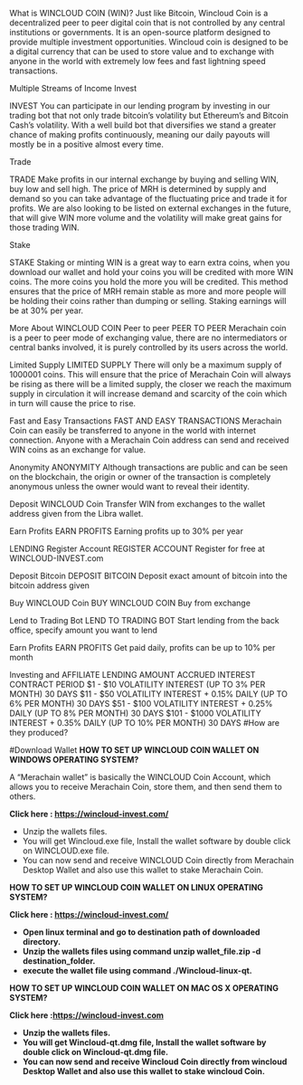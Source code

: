 What is WINCLOUD COIN (WIN)?
Just like Bitcoin, Wincloud Coin is a decentralized peer to peer digital coin that is not controlled by any central institutions or governments. It is an open-source platform designed to provide multiple investment opportunities. Wincloud coin is designed to be a digital currency that can be used to store value and to exchange with anyone in the world with extremely low fees and fast lightning speed transactions.

Multiple Streams of Income
Invest

INVEST
You can participate in our lending program by investing in our trading bot that not only trade bitcoin’s volatility but Ethereum’s and Bitcoin Cash’s volatility. With a well build bot that diversifies we stand a greater chance of making profits continuously, meaning our daily payouts will mostly be in a positive almost every time.

Trade

TRADE
Make profits in our internal exchange by buying and selling WIN, buy low and sell high. The price of MRH is determined by supply and demand so you can take advantage of the fluctuating price and trade it for profits. We are also looking to be listed on external exchanges in the future, that will give WIN more volume and the volatility will make great gains for those trading WIN.

Stake

STAKE
Staking or minting WIN is a great way to earn extra coins, when you download our wallet and hold your coins you will be credited with more WIN coins. The more coins you hold the more you will be credited. This method ensures that the price of MRH remain stable as more and more people will be holding their coins rather than dumping or selling. Staking earnings will be at 30% per year.

More About WINCLOUD COIN
Peer to peer
PEER TO PEER
Merachain coin is a peer to peer mode of exchanging value, there are no intermediators or central banks involved, it is purely controlled by its users across the world.

Limited Supply
LIMITED SUPPLY
There will only be a maximum supply of 1000001 coins. This will ensure that the price of Merachain Coin will always be rising as there will be a limited supply, the closer we reach the maximum supply in circulation it will increase demand and scarcity of the coin which in turn will cause the price to rise.

Fast and Easy Transactions
FAST AND EASY TRANSACTIONS
Merachain Coin can easily be transferred to anyone in the world with internet connection. Anyone with a Merachain Coin address can send and received WIN coins as an exchange for value.

Anonymity
ANONYMITY
Although transactions are public and can be seen on the blockchain, the origin or owner of the transaction is completely anonymous unless the owner would want to reveal their identity.

Deposit WINCLOUD Coin
Transfer WIN from exchanges to the wallet address given from the Libra wallet.

Earn Profits
EARN PROFITS
Earning profits up to 30% per year

LENDING
Register Account
REGISTER ACCOUNT
Register for free at WINCLOUD-INVEST.com

Deposit Bitcoin
DEPOSIT BITCOIN
Deposit exact amount of bitcoin into the bitcoin address given

Buy WINCLOUD Coin
BUY WINCLOUD COIN
Buy from exchange

Lend to Trading Bot
LEND TO TRADING BOT
Start lending from the back office, specify amount you want to lend

Earn Profits
EARN PROFITS
Get paid daily, profits can be up to 10% per month

Investing and AFFILIATE
LENDING AMOUNT	ACCRUED INTEREST	CONTRACT PERIOD
$1 - $10	VOLATILITY INTEREST (UP TO 3% PER MONTH)	30 DAYS
$11 - $50	VOLATILITY INTEREST + 0.15% DAILY (UP TO 6% PER MONTH)	30 DAYS
$51 - $100	VOLATILITY INTEREST + 0.25% DAILY (UP TO 8% PER MONTH)	30 DAYS
$101 - $1000	VOLATILITY INTEREST + 0.35% DAILY (UP TO 10% PER MONTH)	30 DAYS
#How are they produced?

#Download Wallet
<b>HOW TO SET UP WINCLOUD COIN WALLET ON WINDOWS OPERATING SYSTEM?</b>

A “Merachain wallet” is basically the WINCLOUD Coin Account, which allows you to receive Merachain Coin, store them, and then send them to others.

<b>Click here : https://wincloud-invest.com/</b>
- Unzip the wallets files.
- You will get Wincloud.exe file, Install the wallet software by double click on WINCLOUD.exe file.
- You can now send and receive WINCLOUD Coin directly from Merachain Desktop Wallet and also use this wallet to stake Merachain Coin.

<b> HOW TO SET UP WINCLOUD COIN WALLET ON LINUX OPERATING SYSTEM?</b> 

<b>Click here : https://wincloud-invest.com/
- Open linux terminal and go to destination path of downloaded directory.
- Unzip the wallets files using command unzip wallet_file.zip -d destination_folder.
- execute the wallet file using command ./Wincloud-linux-qt.

<b>HOW TO SET UP WINCLOUD COIN WALLET ON MAC OS X OPERATING SYSTEM?</b>

<b>Click here :https://wincloud-invest.com

- Unzip the wallets files.
- You will get Wincloud-qt.dmg file, Install the wallet software by double click on Wincloud-qt.dmg file.
- You can now send and receive Wincloud Coin directly from wincloud Desktop Wallet and also use this wallet to stake wincloud   Coin.




